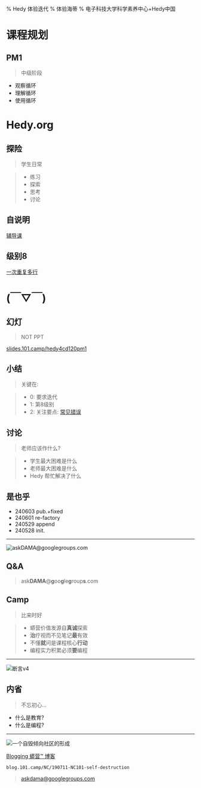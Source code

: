% Hedy 体验迭代
% 体验海蒂
% 电子科技大学科学素养中心+Hedy中国

# 课程规划

## PM1
> 中级阶段

- 观察循环
- 理解循环
- 使用循环

# Hedy.org

## 探险
> 学生日常

>- 练习
>- 探索
>- 思考
>- 讨论

## 自说明
[辅导课](https://hedy.org/tutorial)

## 级别8
[一次重复多行](https://hedy.org/hedy/8#default)

# (￣▽￣)

## 幻灯
> NOT PPT

[slides.101.camp/hedy4cd120pm1](http://slides.101.camp/hedy4cd120pm1.html)

## 小结
> 关键在:

>- 0: 要求迭代
>- 1: 第8级别
>- 2: 关注要点: [常见错误](https://hedy.org/for-teachers/manual/%E5%B8%B8%E8%A7%81%E9%94%99%E8%AF%AF#-1)

## 讨论
> 老师应该作什么?

>- 学生最大困难是什么
>- 老师最大困难是什么
>- Hedy 帮忙解决了什么

## 是也乎
- 240603 pub.+fixed
- 240601 re-factory
- 240529 append
- 240528 init.


-------

![ask**DAMA**@**g**oo**g**le**g**roup**s**.com](http://org.up.zoomquiet.top/omc/res/KEEP/kcn_ask-dama.jpg!/fh/420)

## Q&A
> ask**DAMA**@**g**oo**g**le**g**roup**s**.com

## Camp
> 比来时好


>- 蟒营价值发源自**真诚**探索
>- **治**疗视而不见笔记**最**有效
>- 不懂**就**问是课程核心**行动**
>- 编程实力积累必须**要**编程



------

![断言v4](https://ipic.zoomquiet.top/2022-09-25-theory101camp_v4.jpg)

## 内省
> 不忘初心...

- 什么是教育?
- 什么是编程?


------

![一个自毁倾向社区的形成](coscon/coscon19QA.gif)

[Blogging 蟒营™ 博客](https://blog.101.camp/NC/190711-NC101-self-destruction/)

    blog.101.camp/NC/190711-NC101-self-destruction
    
> askdama@googlegroups.com
